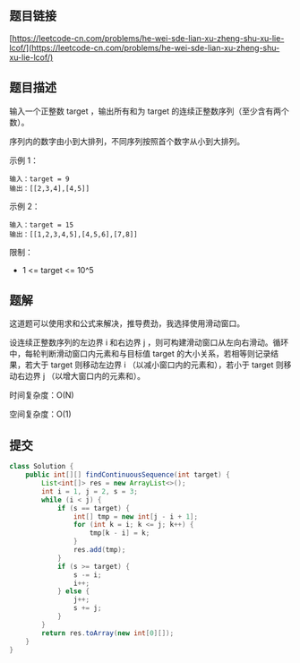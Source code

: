 ## 题目链接

[https://leetcode-cn.com/problems/he-wei-sde-lian-xu-zheng-shu-xu-lie-lcof/](https://leetcode-cn.com/problems/he-wei-sde-lian-xu-zheng-shu-xu-lie-lcof/)

## 题目描述

输入一个正整数 target ，输出所有和为 target 的连续正整数序列（至少含有两个数）。

序列内的数字由小到大排列，不同序列按照首个数字从小到大排列。

示例 1：

```
输入：target = 9
输出：[[2,3,4],[4,5]]
```

示例 2：

```
输入：target = 15
输出：[[1,2,3,4,5],[4,5,6],[7,8]]
```

限制：

- 1 <= target <= 10^5

## 题解

这道题可以使用求和公式来解决，推导费劲，我选择使用滑动窗口。

设连续正整数序列的左边界 i 和右边界 j ，则可构建滑动窗口从左向右滑动。循环中，每轮判断滑动窗口内元素和与目标值 target 的大小关系，若相等则记录结果，若大于 target 则移动左边界 i （以减小窗口内的元素和），若小于 target 则移动右边界 j （以增大窗口内的元素和）。

时间复杂度：O(N)

空间复杂度：O(1)

## 提交

```java
class Solution {
    public int[][] findContinuousSequence(int target) {
        List<int[]> res = new ArrayList<>();
        int i = 1, j = 2, s = 3;
        while (i < j) {
            if (s == target) {
                int[] tmp = new int[j - i + 1];
                for (int k = i; k <= j; k++) {
                    tmp[k - i] = k;
                }
                res.add(tmp);
            }
            if (s >= target) {
                s -= i;
                i++;
            } else {
                j++;
                s += j;
            }
        }
        return res.toArray(new int[0][]);
    }
}
```